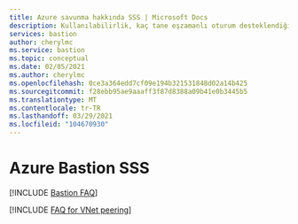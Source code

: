 ```yaml
---
title: Azure savunma hakkında SSS | Microsoft Docs
description: Kullanılabilirlik, kaç tane eşzamanlı oturum desteklendiği, yapılandırma sonrası sorunlar ve fiyatlandırmayla ilgili sık sorulan soruların adreslendirmesi.
services: bastion
author: cherylmc
ms.service: bastion
ms.topic: conceptual
ms.date: 02/05/2021
ms.author: cherylmc
ms.openlocfilehash: 0ce3a364edd7cf09e194b321531848d02a14b425
ms.sourcegitcommit: f28ebb95ae9aaaff3f87d8388a09b41e0b3445b5
ms.translationtype: MT
ms.contentlocale: tr-TR
ms.lasthandoff: 03/29/2021
ms.locfileid: "104670930"
---
```

# <a name="azure-bastion-faq"></a>Azure Bastion SSS

[!INCLUDE [Bastion FAQ](../../includes/bastion-faq-include.md)]

[!INCLUDE [FAQ for VNet peering](../../includes/bastion-faq-peering-include.md)]
